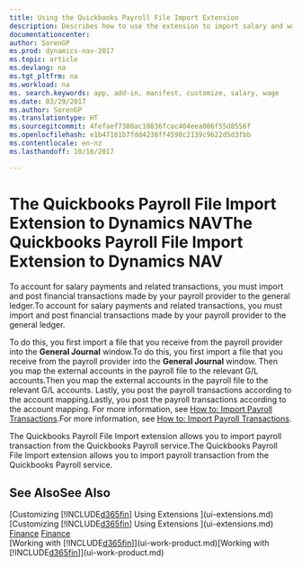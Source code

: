 ```yaml
---
title: Using the Quickbooks Payroll File Import Extension
description: Describes how to use the extension to import salary and wage transactions from the Quickbooks Payroll service.
documentationcenter: 
author: SorenGP
ms.prod: dynamics-nav-2017
ms.topic: article
ms.devlang: na
ms.tgt_pltfrm: na
ms.workload: na
ms. search.keywords: app, add-in, manifest, customize, salary, wage
ms.date: 03/29/2017
ms.author: SorenGP
ms.translationtype: HT
ms.sourcegitcommit: 4fefaef7380ac10836fcac404eea006f55d8556f
ms.openlocfilehash: e1b47161b7fdd4238ff4590c2139c9622d5d3fbb
ms.contentlocale: en-nz
ms.lasthandoff: 10/16/2017

---
```

# <a name="the-quickbooks-payroll-file-import-extension-to-dynamics-nav"></a><span data-ttu-id="fd7bc-103">The Quickbooks Payroll File Import Extension to Dynamics NAV</span><span class="sxs-lookup"><span data-stu-id="fd7bc-103">The Quickbooks Payroll File Import Extension to Dynamics NAV</span></span>
<span data-ttu-id="fd7bc-104">To account for salary payments and related transactions, you must import and post financial transactions made by your payroll provider to the general ledger.</span><span class="sxs-lookup"><span data-stu-id="fd7bc-104">To account for salary payments and related transactions, you must import and post financial transactions made by your payroll provider to the general ledger.</span></span>

<span data-ttu-id="fd7bc-105">To do this, you first import a file that you receive from the payroll provider into the **General Journal** window.</span><span class="sxs-lookup"><span data-stu-id="fd7bc-105">To do this, you first import a file that you receive from the payroll provider into the **General Journal** window.</span></span> <span data-ttu-id="fd7bc-106">Then you map the external accounts in the payroll file to the relevant G/L accounts.</span><span class="sxs-lookup"><span data-stu-id="fd7bc-106">Then you map the external accounts in the payroll file to the relevant G/L accounts.</span></span> <span data-ttu-id="fd7bc-107">Lastly, you post the payroll transactions according to the account mapping.</span><span class="sxs-lookup"><span data-stu-id="fd7bc-107">Lastly, you post the payroll transactions according to the account mapping.</span></span> <span data-ttu-id="fd7bc-108">For more information, see [How to: Import Payroll Transactions](finance-how-import-payroll-transactions.md).</span><span class="sxs-lookup"><span data-stu-id="fd7bc-108">For more information, see [How to: Import Payroll Transactions](finance-how-import-payroll-transactions.md).</span></span>

<span data-ttu-id="fd7bc-109">The Quickbooks Payroll File Import extension allows you to import payroll transaction from the Quickbooks Payroll service.</span><span class="sxs-lookup"><span data-stu-id="fd7bc-109">The Quickbooks Payroll File Import extension allows you to import payroll transaction from the Quickbooks Payroll service.</span></span>

## <a name="see-also"></a><span data-ttu-id="fd7bc-110">See Also</span><span class="sxs-lookup"><span data-stu-id="fd7bc-110">See Also</span></span>
<span data-ttu-id="fd7bc-111">[Customizing [!INCLUDE[d365fin](includes/d365fin_md.md)] Using Extensions ](ui-extensions.md)  </span><span class="sxs-lookup"><span data-stu-id="fd7bc-111">[Customizing [!INCLUDE[d365fin](includes/d365fin_md.md)] Using Extensions ](ui-extensions.md)  </span></span>  
<span data-ttu-id="fd7bc-112">[Finance](finance.md)  </span><span class="sxs-lookup"><span data-stu-id="fd7bc-112">[Finance](finance.md)  </span></span>  
<span data-ttu-id="fd7bc-113">[Working with [!INCLUDE[d365fin](includes/d365fin_md.md)]](ui-work-product.md)</span><span class="sxs-lookup"><span data-stu-id="fd7bc-113">[Working with [!INCLUDE[d365fin](includes/d365fin_md.md)]](ui-work-product.md)</span></span>


